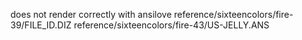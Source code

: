 does not render correctly with ansilove
reference/sixteencolors/fire-39/FILE_ID.DIZ
reference/sixteencolors/fire-43/US-JELLY.ANS
